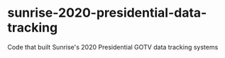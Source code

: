 # sunrise-2020-presidential-data-tracking
Code that built Sunrise's 2020 Presidential GOTV data tracking systems
